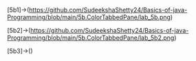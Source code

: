 [5b1]->(https://github.com/SudeekshaShetty24/Basics-of-java-Programming/blob/main/5b.ColorTabbedPane/lab_5b.png)

[5b2]->(https://github.com/SudeekshaShetty24/Basics-of-java-Programming/blob/main/5b.ColorTabbedPane/lab_5b2.png)

[5b3]->()
